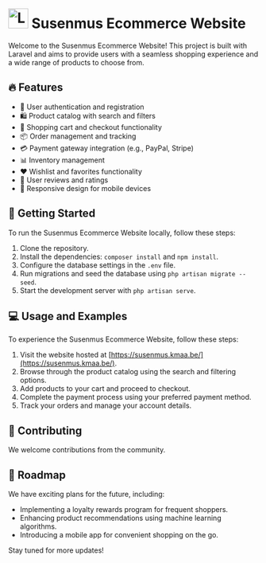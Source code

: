 # <img src="https://susenmus.kmaa.be/logo.png" alt="Logo" width="40" height="40"> Susenmus Ecommerce Website

Welcome to the Susenmus Ecommerce Website! This project is built with Laravel and aims to provide users with a seamless shopping experience and a wide range of products to choose from.

## 🔥 Features

- 🚀 User authentication and registration
- 🛍️ Product catalog with search and filters
- 🛒 Shopping cart and checkout functionality
- 📦 Order management and tracking
- 💳 Payment gateway integration (e.g., PayPal, Stripe)
- 📊 Inventory management
- ❤️ Wishlist and favorites functionality
- 🌟 User reviews and ratings
- 📱 Responsive design for mobile devices

## 🚀 Getting Started

To run the Susenmus Ecommerce Website locally, follow these steps:

1. Clone the repository.
2. Install the dependencies: `composer install` and `npm install`.
3. Configure the database settings in the `.env` file.
4. Run migrations and seed the database using `php artisan migrate --seed`.
5. Start the development server with `php artisan serve`.

## 💻 Usage and Examples

To experience the Susenmus Ecommerce Website, follow these steps:

1. Visit the website hosted at [https://susenmus.kmaa.be/](https://susenmus.kmaa.be/).
2. Browse through the product catalog using the search and filtering options.
3. Add products to your cart and proceed to checkout.
4. Complete the payment process using your preferred payment method.
5. Track your orders and manage your account details.

## 🤝 Contributing

We welcome contributions from the community.

## 🚀 Roadmap

We have exciting plans for the future, including:

- Implementing a loyalty rewards program for frequent shoppers.
- Enhancing product recommendations using machine learning algorithms.
- Introducing a mobile app for convenient shopping on the go.

Stay tuned for more updates!
